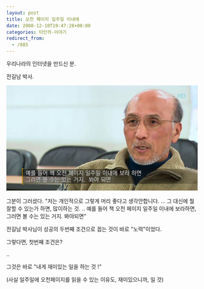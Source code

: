 ```yaml
---
layout: post
title: 오천 페이지 일주일 이내에
date: 2008-12-10T19:47:28+00:00
categories: 타인의-이야기
redirect_from:
  - /885
---
```


우리나라의 인터넷을 만드신 분.

전길남 박사.

![ ](/assets/media/uploads_1_49401bdb7a32eCF.JPG)

그분이 그러셨다. "저는 개인적으로 그렇게 머리 좋다고 생각안합니다. ... 그 대신에 뭘 잘할 수 있는가 하면, 많이하는 것. .. 예를 들어 책 오천 페이지 일주일 이내에 보라하면, 그러면 볼 수는 있는 거지. 봐야되면"

전길남 박사님이 성공의 두번째 조건으로 꼽는 것이 바로 "노력"이었다.

그렇다면, 첫번째 조건은?

..

그것은 바로 "내게 재미있는 일을 하는 것 !"

(사실 일주일에 오천페이지를 읽을 수 있는 이유도, 재미있으니까, 일 것)
